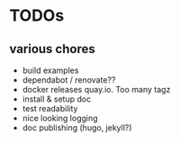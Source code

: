 # TODOs

## various chores
* build examples
* dependabot / renovate??
* docker releases quay.io. Too many tagz
* install & setup doc
* test readability
* nice looking logging
* doc publishing (hugo, jekyll?)
